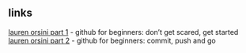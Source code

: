 ## links

[lauren orsini part 1](https://readwrite.com/2013/09/30/understanding-github-a-journey-for-beginners-part-1/) - github for beginners: don’t get scared, get started
[lauren orsini part 2](https://readwrite.com/2013/10/02/github-for-beginners-part-2/) - github for beginners: commit, push and go
